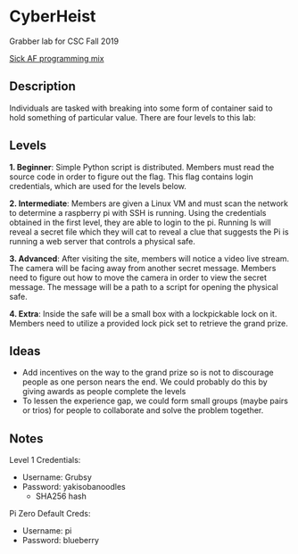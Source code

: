 # CyberHeist
Grabber lab for CSC Fall 2019

[Sick AF programming mix](https://www.youtube.com/watch?v=XrisCsNzOlo)
## Description 
Individuals are tasked with breaking into some form of container said to hold something of particular value. There are four levels to this lab:

## Levels
**1. Beginner**: Simple Python script is distributed. Members must read the source code in order to figure out the flag. This flag contains login credentials, which are used for the levels below.

**2. Intermediate**: Members are given a Linux VM and must scan the network to determine a raspberry pi with SSH is running. Using the credentials obtained in the first level, they are able to login to the pi. Running ls will reveal a secret file which they will cat to reveal a clue that suggests the Pi is running a web server that controls a physical safe.

**3. Advanced**: After visiting the site, members will notice a video live stream. The camera will be facing away from another secret message. Members need to figure out how to move the camera in order to view the secret message. The message will be a path to a script for opening the physical safe.

**4. Extra**: Inside the safe will be a small box with a lockpickable lock on it. Members need to utilize a provided lock pick set to retrieve the grand prize.

## Ideas
* Add incentives on the way to the grand prize so is not to discourage people as one person nears the end. We could probably do this by giving awards as people complete the levels
* To lessen the experience gap, we could form small groups (maybe pairs or trios) for people to collaborate and solve the problem together. 

## Notes
Level 1 Credentials:
* Username: Grubsy
* Password: yakisobanoodles
  * SHA256 hash
  
Pi Zero Default Creds:
* Username: pi
* Password: blueberry
